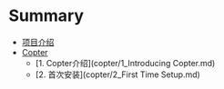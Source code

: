 # Summary

* [项目介绍](README.md)
* [Copter](copter/copter.md)
  * [1. Copter介绍](copter/1_Introducing Copter.md)
  * [2. 首次安装](copter/2_First Time Setup.md)

